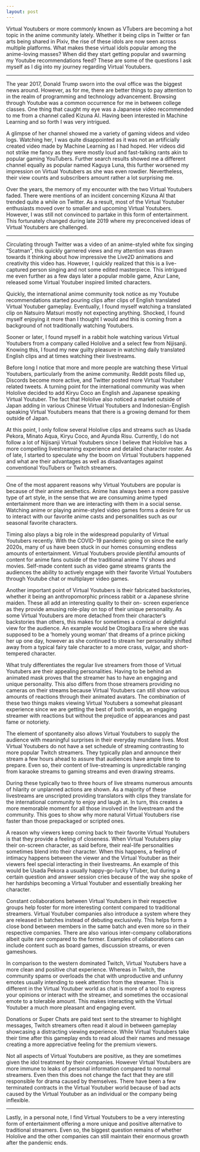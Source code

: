 ```yaml
---
layout: post
---
```


Virtual Youtubers or more commonly known as VTubers are becoming a hot topic in the anime community lately.
Whether it being clips in Twitter or fan arts being shared in Pixiv, the rise of these idols are now seen
across multiple platforms. What makes these virtual idols popular among the anime-loving masses? When did they
start getting popular and swarming my Youtube recommendations feed? These are some of the questions I ask
myself as I dig into my journey regarding Virtual Youtubers.

---

The year 2017, Donald Trump sworn into the oval office was the biggest news around. However, as for me, there
are better things to pay attention to in the realm of programming and technology advancement. Browsing through
Youtube was a common occurrence for me in between college classes. One thing that caught my eye was a Japanese
video recommended to me from a channel called Kizuna AI. Having been interested in Machine Learning and so
forth I was very intrigued.

A glimpse of her channel showed me a variety of gaming videos and video logs. Watching her, I was quite
disappointed as it was not an artificially created video made by Machine Learning as I had hoped. Her videos
did not strike me fancy as they were mostly loud and fast-talking rants akin to popular gaming YouTubers.
Further search results showed me a different channel equally as popular named Kaguya Luna, this further
worsened my impression on Virtual Youtubers as she was even rowdier. Nevertheless, their view counts and
subscribers amount rather a lot surprising me.

Over the years, the memory of my encounter with the two Virtual Youtubers faded. There were mentions of an
incident concerning Kizuna AI that trended quite a while on Twitter. As a result, most of the Virtual Youtuber
enthusiasts moved over to smaller and upcoming Virtual Youtubers. However, I was still not convinced to partake
in this form of entertainment. This fortunately changed during late 2019 where my preconceived ideas of Virtual
Youtubers are challenged.


---

Circulating through Twitter was a video of an anime-styled white fox singing “Scatman”, this quickly garnered
views and my attention was drawn towards it thinking about how impressive the Live2D animations and creativity
this video has. However, I quickly realized that this is a live-captured person singing and not some edited
masterpiece. This intrigued me even further as a few days later a popular mobile game, Azur Lane, released some
Virtual Youtuber inspired limited characters.

Quickly, the international anime community took notice as my Youtube recommendations started pouring clips
after clips of English translated Virtual Youtuber gameplay. Eventually, I found myself watching a translated
clip on Natsuiro Matsuri mostly not expecting anything. Shocked, I found myself enjoying it more than I thought
I would and this is coming from a background of not traditionally watching Youtubers.

Sooner or later, I found myself in a rabbit hole watching various Virtual Youtubers from a company called
Hololive and a select few from Nijisanji. Knowing this, I found my new guilty pleasure in watching daily
translated English clips and at times watching their livestreams.

Before long I notice that more and more people are watching these Virtual Youtubers, particularly from the
anime community. Reddit posts filled up, Discords become more active, and Twitter posted more Virtual Youtuber
related tweets. A turning point for the international community was when Hololive decided to add Kiryu Coco an
English and Japanese speaking Virtual Youtuber. The fact that Hololive also noticed a market outside of Japan
adding in various Chinese Virtual Youtubers and Indonesian-English speaking Virtual Youtubers means that there
is a growing demand for them outside of Japan.

At this point, I only follow several Hololive clips and streams such as Usada Pekora, Minato Aqua, Kiryu Coco,
and Ayunda Risu. Currently, I do not follow a lot of Nijisanji Virtual Youtubers since I believe that Hololive
has a more compelling livestreaming experience and detailed character roster. As of late, I started to
speculate why the boom on Virtual Youtubers happened and what are their advantages as well as disadvantages
against conventional YouTubers or Twitch streamers.

---

One of the most apparent reasons why Virtual Youtubers are popular is because of their anime aesthetics. Anime
has always been a more passive type of art style, in the sense that we are consuming anime typed entertainment
more than we are interacting with them in a social sense. Watching anime or playing anime-styled video games
forms a desire for us to interact with our favorite anime casts and personalities such as our seasonal favorite
characters.

Timing also plays a big role in the widespread popularity of Virtual Youtubers recently. With the COVID-19
pandemic going on since the early 2020s, many of us have been stuck in our homes consuming endless amounts of
entertainment. Virtual Youtubers provide plentiful amounts of content for anime fans outside of the
traditional anime TV shows and movies. Self-made content such as video game streams grants the audiences the
ability to actively engage with their favorite Virtual Youtubers through Youtube chat or multiplayer video games.

Another important point of Virtual Youtubers is their fabricated backstories, whether it being an
anthropomorphic princess rabbit or a Japanese shrine maiden. These all add an interesting quality to their on-
screen experience as they provide amusing role-play on top of their unique personality. As some Virtual
Youtubers are more detached from their character’s backstories than others, this makes for sometimes a comical
or delightful view for the audience. An example would be Otogibara Era where she was supposed to be a ‘homely
young woman’ that dreams of a prince picking her up one day, however as she continued to stream her
personality shifted away from a typical fairy tale character to a more crass, vulgar, and short-tempered
character.

What truly differentiates the regular live streamers from those of Virtual Youtubers are their appealing
personalities. Having to be behind an animated mask proves that the streamer has to have an engaging and
unique personality. This also differs from those streamers providing no cameras on their streams because
Virtual Youtubers can still show various amounts of reactions through their animated avatars. The combination
of these two things makes viewing Virtual Youtubers a somewhat pleasant experience since we are getting the
best of both worlds, an engaging streamer with reactions but without the prejudice of appearances and past
fame or notoriety.

The element of spontaneity also allows Virtual Youtubers to supply the audience with meaningful surprises in
their everyday mundane lives. Most Virtual Youtubers do not have a set schedule of streaming contrasting to
more popular Twitch streamers. They typically plan and announce their stream a few hours ahead to assure that
audiences have ample time to prepare. Even so, their content of live-streaming is unpredictable ranging from
karaoke streams to gaming streams and even drawing streams.

During these typically two to three hours of live streams numerous amounts of hilarity or unplanned actions
are shown. As a majority of these livestreams are unscripted providing translators with clips they translate
for the international community to enjoy and laugh at. In turn, this creates a more memorable moment for all
those involved in the livestream and the community. This goes to show why more natural Virtual Youtubers rise
faster than those prepackaged or scripted ones.

A reason why viewers keep coming back to their favorite Virtual Youtubers is that they provide a feeling of
closeness. When Virtual Youtubers play their on-screen character, as said before, their real-life
personalities sometimes blend into their character. When this happens, a feeling of intimacy happens between
the viewer and the Virtual Youtuber as their viewers feel special interacting in their livestreams. An example
of this would be Usada Pekora a usually happy-go-lucky VTuber, but during a certain question and answer
session cries because of the way she spoke of her hardships becoming a Virtual Youtuber and essentially
breaking her character.

Constant collaborations between Virtual Youtubers in their respective groups help foster for more interesting
content compared to traditional streamers. Virtual Youtuber companies also introduce a system where they are
released in batches instead of debuting exclusively. This helps form a close bond between members in the same
batch and even more so in their respective companies. There are also various inter-company collaborations
albeit quite rare compared to the former. Examples of collaborations can include content such as board games,
discussion streams, or even gameshows.

In comparison to the western dominated Twitch, Virtual Youtubers have a more clean and positive chat
experience. Whereas in Twitch, the community spams or overloads the chat with unproductive and unfunny emotes
usually intending to seek attention from the streamer. This is different in the Virtual Youtuber world as chat
is more of a tool to express your opinions or interact with the streamer, and sometimes the occasional emote
to a tolerable amount. This makes interacting with the Virtual Youtuber a much more pleasant and engaging
event.

Donations or Super Chats are paid text sent to the streamer to highlight messages, Twitch streamers often read
it aloud in between gameplay showcasing a distracting viewing experience. While Virtual Youtubers take their
time after this gameplay ends to read aloud their names and message creating a more appreciative feeling for
the premium viewers.

Not all aspects of Virtual Youtubers are positive, as they are sometimes given the idol treatment by their
companies. However Virtual Youtubers are more immune to leaks of personal information compared to normal
streamers. Even then this does not change the fact that they are still responsible for drama caused by
themselves. There have been a few terminated contracts in the Virtual Youtuber world because of bad acts
caused by the Virtual Youtuber as an individual or the company being inflexible.

---

Lastly, in a personal note, I find Virtual Youtubers to be a very interesting form of entertainment offering a
more unique and positive alternative to traditional streamers. Even so, the biggest question remains of
whether Hololive and the other companies can still maintain their enormous growth after the pandemic ends.
